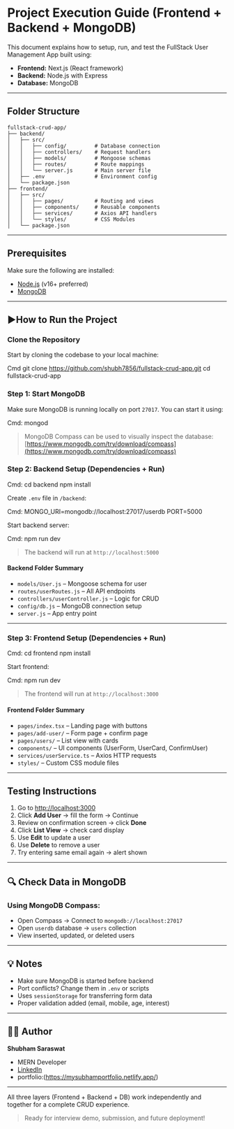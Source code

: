 # Project Execution Guide (Frontend + Backend + MongoDB)

This document explains how to setup, run, and test the FullStack User Management App built using:

* **Frontend:** Next.js (React framework)
* **Backend:** Node.js with Express
* **Database:** MongoDB

---

## Folder Structure

```
fullstack-crud-app/
├── backend/
│   ├── src/
│   │   ├── config/         # Database connection
│   │   ├── controllers/    # Request handlers
│   │   ├── models/         # Mongoose schemas
│   │   ├── routes/         # Route mappings
│   │   └── server.js       # Main server file
│   ├── .env                # Environment config
│   └── package.json
├── frontend/
│   ├── src/
│   │   ├── pages/          # Routing and views
│   │   ├── components/     # Reusable components
│   │   ├── services/       # Axios API handlers
│   │   └── styles/         # CSS Modules
│   └── package.json
```

---

## Prerequisites

Make sure the following are installed:

* [Node.js](https://nodejs.org/) (v16+ preferred)
* [MongoDB](https://www.mongodb.com/try/download/community)

---

## ▶How to Run the Project

### Clone the Repository

Start by cloning the codebase to your local machine:

Cmd
git clone https://github.com/shubh7856/fullstack-crud-app.git
cd fullstack-crud-app


### Step 1: Start MongoDB

Make sure MongoDB is running locally on port `27017`. You can start it using:

Cmd:
mongod

> MongoDB Compass can be used to visually inspect the database: [https://www.mongodb.com/try/download/compass](https://www.mongodb.com/try/download/compass)

### Step 2: Backend Setup (Dependencies + Run)

Cmd:
cd backend
npm install


Create `.env` file in `/backend`:

Cmd:
MONGO_URI=mongodb://localhost:27017/userdb
PORT=5000

Start backend server:

Cmd:
npm run dev

> The backend will run at `http://localhost:5000`

#### Backend Folder Summary

* `models/User.js` – Mongoose schema for user
* `routes/userRoutes.js` – All API endpoints
* `controllers/userController.js` – Logic for CRUD
* `config/db.js` – MongoDB connection setup
* `server.js` – App entry point

---

### Step 3: Frontend Setup (Dependencies + Run)

Cmd:
cd frontend
npm install


Start frontend:

Cmd:
npm run dev

> The frontend will run at `http://localhost:3000`

#### Frontend Folder Summary

* `pages/index.tsx` – Landing page with buttons
* `pages/add-user/` – Form page + confirm page
* `pages/users/` – List view with cards
* `components/` – UI components (UserForm, UserCard, ConfirmUser)
* `services/userService.ts` – Axios HTTP requests
* `styles/` – Custom CSS module files

---

## Testing Instructions

1. Go to [http://localhost:3000](http://localhost:3000)
2. Click **Add User** → fill the form → Continue
3. Review on confirmation screen → click **Done**
4. Click **List View** → check card display
5. Use **Edit** to update a user
6. Use **Delete** to remove a user
7. Try entering same email again → alert shown

---

## 🔍 Check Data in MongoDB

### Using MongoDB Compass:

* Open Compass → Connect to `mongodb://localhost:27017`
* Open `userdb` database → `users` collection
* View inserted, updated, or deleted users

---

## 💡 Notes

* Make sure MongoDB is started before backend
* Port conflicts? Change them in `.env` or scripts
* Uses `sessionStorage` for transferring form data
* Proper validation added (email, mobile, age, interest)

---

## 👨‍💻 Author

**Shubham Saraswat**

* MERN Developer
* [LinkedIn](https://www.linkedin.com/in/shubham-saraswat)
* portfolio:(https://mysubhamportfolio.netlify.app/)

---

All three layers (Frontend + Backend + DB) work independently and together for a complete CRUD experience.

> Ready for interview demo, submission, and future deployment!
